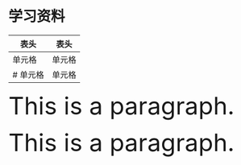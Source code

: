 # 学习资料

<p>
<font size="20">

|  表头   | 表头  |
|  ----  | ----  |
| 单元格  | 单元格 |
| # 单元格  | 单元格 |


This is a paragraph.
</font>
</p>

<p>
<font size="20">
This is a paragraph.
</font>
</p>
